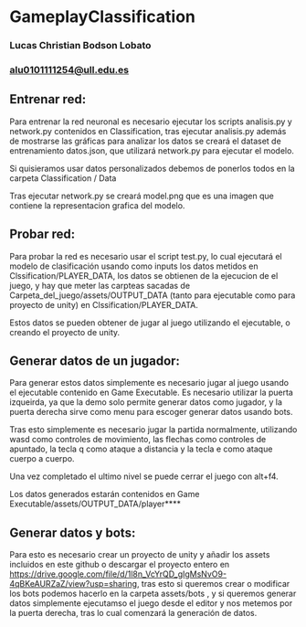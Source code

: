 # GameplayClassification
### Lucas Christian Bodson Lobato
### alu0101111254@ull.edu.es
## Entrenar red:

Para entrenar la red neuronal es necesario ejecutar los scripts analisis.py y network.py contenidos en Classification, tras ejecutar analisis.py además de mostrarse las gráficas para analizar los datos se creará el dataset de entrenamiento datos.json, que utilizará network.py para ejecutar el modelo.

Si quisieramos usar datos personalizados debemos de ponerlos todos en la carpeta Classification / Data

Tras ejecutar network.py se creará model.png que es una imagen que contiene la representacion grafica del modelo.

## Probar red:
Para probar la red es necesario usar el script test.py, lo cual ejecutará el modelo de clasificación usando como inputs los datos metidos en Clssification/PLAYER_DATA, los datos se obtienen de la ejecucion de el juego, y hay que meter las carpteas sacadas de Carpeta_del_juego/assets/OUTPUT_DATA (tanto para ejecutable como para proyecto de unity) en Clssification/PLAYER_DATA.

Estos datos se pueden obtener de jugar al juego utilizando el ejecutable, o creando el proyecto de unity.

## Generar datos de un jugador:
Para generar estos datos simplemente es necesario jugar al juego usando el ejecutable contenido en Game Executable.
Es necesario utilizar la puerta izqueirda, ya que la demo solo permite generar datos como jugador, y la puerta derecha sirve como menu para escoger generar datos usando bots.


Tras esto simplemente es necesario jugar la partida normalmente, utilizando wasd como controles de movimiento, las flechas como controles de apuntado, la tecla q como ataque a distancia y la tecla e como ataque cuerpo a cuerpo.


Una vez completado el ultimo nivel se puede cerrar el juego con alt+f4.


Los datos generados estarán contenidos en Game Executable/assets/OUTPUT_DATA/player****

## Generar datos y bots:
Para esto es necesario crear un proyecto de unity y añadir los assets incluidos en este github o descargar el proyecto entero en https://drive.google.com/file/d/1l8n_VcYrQD_gIgMsNvO9-4qBKeAURZaZ/view?usp=sharing,
tras esto si queremos crear o modificar los bots podemos hacerlo en la carpeta assets/bots , y si queremos generar datos simplemente ejecutamso el juego desde el editor y nos metemos por la puerta derecha, tras lo cual comenzará la generación de datos. 
